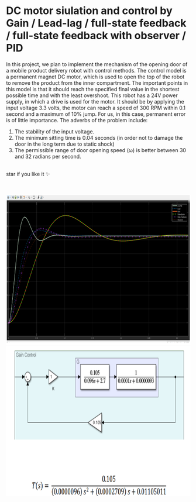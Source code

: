 # DC motor siulation and control by Gain / Lead-lag / full-state feedback / full-state feedback with observer / PID
In this project, we plan to implement the mechanism of the opening door of a mobile product delivery robot with control methods.
The control model is a permanent magnet DC motor, which is used to open the top of the robot to remove the product from the inner compartment.
The important points in this model is that it should reach the specified final value in the shortest possible time and with the least overshoot.
This robot has a 24V power supply, in which a drive is used for the motor. It should be by applying the input voltage
 3.3 volts, the motor can reach a speed of 300 RPM within 0.1 second and a maximum of 10% jump.
For us, in this case, permanent error is of little importance. The adverbs of the problem include:
1. The stability of the input voltage.
2. The minimum sitting time is 0.04 seconds (in order not to damage the door in the long term due to static shock)
3. The permissible range of door opening speed (ω) is better between 30 and 32 radians per second.
  <br />
 star if you like it ✨
  <br />
  <br />
  <br />

<p align="center">
  <img title="Fig1" height="410" src="images/1.png">
  <br />
  <img title="Fig2" height="410" src="images/2.png">
  <br />

</p>

